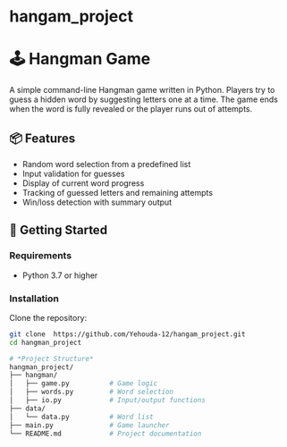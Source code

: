 ﻿# hangam_project
# 🕹️ Hangman Game

A simple command-line Hangman game written in Python. Players try to guess a hidden word by suggesting letters one at a time. The game ends when the word is fully revealed or the player runs out of attempts.

## 📦 Features

- Random word selection from a predefined list
- Input validation for guesses
- Display of current word progress
- Tracking of guessed letters and remaining attempts
- Win/loss detection with summary output

## 🚀 Getting Started

### Requirements

- Python 3.7 or higher

### Installation

Clone the repository:

```bash
git clone  https://github.com/Yehouda-12/hangam_project.git
cd hangman_project

# *Project Structure*
hangman_project/
├── hangman/
│   ├── game.py          # Game logic
│   ├── words.py         # Word selection
│   ├── io.py            # Input/output functions
├── data/
│   └── data.py          # Word list
├── main.py              # Game launcher
└── README.md            # Project documentation



